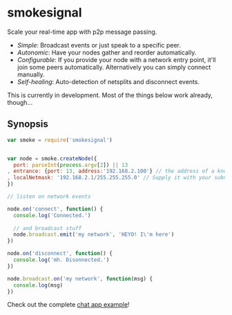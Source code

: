 # smokesignal

Scale your real-time app with p2p message passing.

* *Simple*: Broadcast events or just speak to a specific peer.
* *Autonomic*: Have your nodes gather and reorder automatically.
* *Configurable*: If you provide your node with a network entry point, it'll join some peers automatically. Alternatively you can simply connect manually.
* *Self-healing*: Auto-detection of netsplits and disconnect events.

This is currently in development. Most of the things below work already, though...

## Synopsis

```js
var smoke = require('smokesignal')


var node = smoke.createNode({
  port: parseInt(process.argv[2]) || 13
, entrance: {port: 13, address:'192.168.2.100'} // the address of a known node
, localNetmask: '192.168.2.1/255.255.255.0' // Supply it with your subnet mask and it'll figure out your IP
})

// listen on network events

node.on('connect', function() {
  console.log('Connected.')
  
  // and broadcast stuff
  node.broadcast.emit('my network', 'HEYO! I\'m here')
})

node.on('disconnect', function() {
  console.log('mh. Disonnected.')
})

node.broadcast.on('my network', function(msg) {
  console.log(msg)
})
```

Check out the complete [chat app example](https://github.com/marcelklehr/smokesignal/tree/develop/example/ChatApp)!